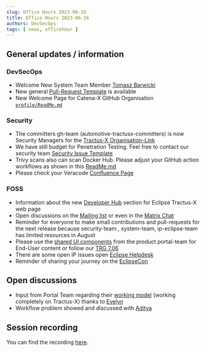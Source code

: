 ```yaml
---
slug: Office Hours 2023-06-16
title: Office Hours 2023-06-16
authors: DevSecOps
tags: [ news, officehour ]
---
```


## General updates / information

### DevSecOps

- Welcome New System Team Member [Tomasz Barwicki](https://github.com/tomaszbarwicki)
- New general [Pull-Request Template](https://github.com/eclipse-tractusx/.github/blob/main/.github/pull_request_template.md) is available
- New Welcome Page for Catena-X GitHub Organisation [`profile/ReadMe.md`](https://github.com/catenax-ng)

### Security

- The committers gh-team (automotive-tractusx-committers) is now Security Managers for the [Tractus-X Organisation-Link](https://github.com/organizations/eclipse-tractusx/settings/security_analysis)
- We have still budget for Penetration Testing. Feel free to contact our security team [Security Issue Template](https://github.com/eclipse-tractusx/sig-infra/issues/new?assignees=the-tatanka&labels=security&projects=&template=security-support-request.md&title=)
- Trivy scans also can scan Docker Hub. Please adjust your GitHub action workflows as shown in this [ReadMe.md](https://github.com/aquasecurity/trivy-action#using-trivy-with-github-code-scanning)
- Please check your Veracode [Confluence Page](https://confluence.catena-x.net/display/BDPQ/%5BBT%5D+PI9+-+Iteration+2)

### FOSS

- Information about the new [Developer Hub](https://eclipse-tractusx.github.io/docs/developer) section for Eclipse Tractus-X web page
- Open discussions on the [Mailing list](https://accounts.eclipse.org/mailing-list/tractusx-dev) or even in the [Matrix Chat](https://chat.eclipse.org/#/room/#tools.tractus-x:matrix.eclipse.org)
- Reminder for everyone to make small contributions and pull-requests for the next release because security-team , system-team, ip-eclipse-team has limited resources in August
- Please use the [shared UI components](https://www.npmjs.com/package/cx-portal-shared-components) from the product portal-team for End-User content or follow our [TRG 7.06](https://eclipse-tractusx.github.io/docs/release/trg-7/trg-7-06)
- There are some open IP issues open [Eclipse Helpdesk](https://gitlab.eclipse.org/eclipsefdn/emo-team/iplab/-/issues/?search=Project%3A%20automotive.tractusx&sort=created_date&state=opened&first_page_size=100)
- Reminder of sharing your journey on the [EclipseCon](https://www.eclipsecon.org/2023)

## Open discussions

- Input from Portal Team regarding their [working model](https://github.com/eclipse-tractusx/portal-assets/blob/main/developer/Technical%20Documentation/Dev%20Process/Dev-flow_deploy-dev-env.md) (working completely on Tractus-X) thanks to [Evelyn](https://github.com/evegufy)
- Workflow problem showed and discussed with [Aditya](https://github.com/adkumar1)

## Session recording

You can find the
recording [here](https://bcgcatenax.sharepoint.com/sites/CommunitiesofPractises/_layouts/15/stream.aspx?id=%2Fsites%2FCommunitiesofPractises%2FShared%20Documents%2FCX%2DCoP%20DevSecOps%2FOffice%5FHours%5FRegular%5FRecordings%2FCXDevSecOps%20Office%20Hours%2D20230616%5F114702%2DMeeting%20Recording%2Emp4&referrer=Teams%2ETEAMS%2DELECTRON&referrerScenario=teamsSdk%2DopenFilePreview).
